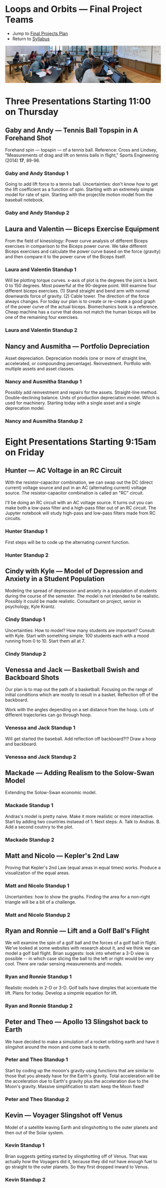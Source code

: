 # Loops and Orbits &mdash; Final Project Teams

* Jump to [Final Projects Plan](./plan.md)
* Return to [Syllabus](http://physics.stmarys-ca.edu/faculty/brianhill/courses/Jan033/20J/index.html)

![Teams at Work](./TeamsAtWork-2020-01-27.jpeg)


# Three Presentations Starting 11:00 on Thursday

## Gaby and Andy &mdash; Tennis Ball Topspin in A Forehand Shot

Forehand spin &mdash; topspin &mdash; of a tennis ball. Reference: Cross and Lindsey, "Measurements of drag and lift on tennis balls in flight," Sports Engineering (2014) **17**, 89-96.

### Gaby and Andy Standup 1

Going to add lift force to a tennis ball. Uncertainties: don't know how to get the lift coefficient as a function of spin. Starting with an extremely simple model for rate of spin. Starting with the projectile motion model from the baseball notebook.

### Gaby and Andy Standup 2

## Laura and Valentin &mdash; Biceps Exercise Equipment

From the field of kinesiology: Power curve analysis of different Biceps exercises in comparison to the Biceps power curve. We take different Biceps exercises and calculate the power curve based on the force (gravity) and then compare it to the power curve of the Biceps itself.

### Laura and Valentin Standup 1

Will be plotting torque curves. x-axis of plot is the degrees the joint is bent. 0 to 150 degrees. Most powerful at the 90-degree point. Will examine four different biceps exercises. (1) Stand straight and bend arm with normal downwards force of gravity. (2) Cable tower. The direction of the force always changes. For today our plan is to create or re-create a good graph of the power curve of the actual biceps. Biomechanics book is a reference. Cheap machine has a curve that does not match the human biceps will be one of the remaining four exercises.

### Laura and Valentin Standup 2

## Nancy and Ausmitha &mdash; Portfolio Depreciation

Asset depreciation. Depreciation models (one or more of straight line, accelerated, or compounding percentage). Reinvestment. Portfolio with multiple assets and asset classes.

### Nancy and Ausmitha Standup 1

Possibly add reinvestment and repairs for the assets. Straight-line method. Double-declining balance. Units of production depreciation model. Which is used for machinery. Starting today with a single asset and a single deprecation model.

### Nancy and Ausmitha Standup 2

# Eight Presentations Starting 9:15am on Friday

## Hunter &mdash; AC Voltage in an RC Circuit

With the resistor-capacitor combination, we can swap out the DC (direct current) voltage source and put in an AC (alternating current) voltage source. The resistor-capacitor combination is called an "RC" circuit.

I'll be doing an RC circuit with an AC voltage source. It turns out you can make both a low-pass filter and a high-pass filter out of an RC circuit. The Jupyter notebook will study high-pass and low-pass filters made from RC circuits.

### Hunter Standup 1

First steps will be to code up the alternating current function.

### Hunter Standup 2

## Cindy with Kyle &mdash; Model of Depression and Anxiety in a Student Population

Modeling the spread of depression and anxiety in a population of students during the course of the semester. The model is not intended to be realistic. Possibly it could be made realistic. Consultant on project, senior in psychology, Kyle Krantz.

### Cindy Standup 1

Uncertainties: How to model? How many students are important? Consult with Kyle. Start with something simple. 100 students each with a mood running from 0 to 10. Start them all at 7.

### Cindy Standup 2

## Venessa and Jack &mdash; Basketball Swish and Backboard Shots

Our plan is to map out the path of a basketball. Focusing on the range of initial conditions which are mostly to result in a basket. Reflection off of the backboard.

Work with the angles depending on a set distance from the hoop. Lots of different trajectories can go through hoop. 

### Venessa and Jack Standup 1

Will get started the baseball. Add reflection off backboard?!? Draw a hoop and backboard.

### Venessa and Jack Standup 2

## Mackade &mdash; Adding Realism to the Solow-Swan Model

Extending the Solow-Swan economic model.

### Mackade Standup 1

Andras's model is pretty naive. Make it more realistic or more interactive. Start by adding two countries instaead of 1.
Next steps: A. Talk to Andras. B. Add a second coutnry to the plot.

### Mackade Standup 2

## Matt and Nicolo &mdash; Kepler's 2nd Law

Proving that Kepler's 2nd Law (equal areas in equal times) works. Produce a visualization of the equal areas.

### Matt and Nicolo Standup 1

Uncertainties: how to show the graphs. Finding the area for a non-right triangle will be a bit of a challenge.

### Matt and Nicolo Standup 2

## Ryan and Ronnie &mdash; Lift and a Golf Ball's Flight

We will examine the spin of a golf ball and the forces of a golf ball in flight. We’ve looked at some websites with research about it, and we think we can model a golf ball flight. Brian suggests: look into whether a 3-D view is possible -- in which case slicing the ball to the left or right would be very cool. There are radar sensing measurements and models.

### Ryan and Ronnie Standup 1

Realistic models in 2-D or 3-D. Golf balls have dimples that accentuate the lift. Plans for today. Develop a simpmle equation for lift.

### Ryan and Ronnie Standup 2

## Peter and Theo &mdash; Apollo 13 Slingshot back to Earth

We have decided to make a simulation of a rocket orbiting earth and have it slingshot around the moon and come back to earth.

### Peter and Theo Standup 1

Start by coding up the mooon's gravity using functions that are similar to those that you already have for the Earth's gravity. Total acceleration will be the acceleration due to Earth's gravity plus the acceleration due to the Moon's gravity.
Massive simplification to start: keep the Moon fixed!

### Peter and Theo Standup 2

## Kevin &mdash; Voyager Slingshot off Venus

Model of a satellite leaving Earth and slingshotting to the outer planets and then out of the Solar system.

### Kevin Standup 1

Brian suggests getting started by slingshotting off of Venus. That was actually how the Voyagers did it, because they did not have enough fuel to go straight to the outer planets. So they first dropped inward to Venus.

### Kevin Standup 2


